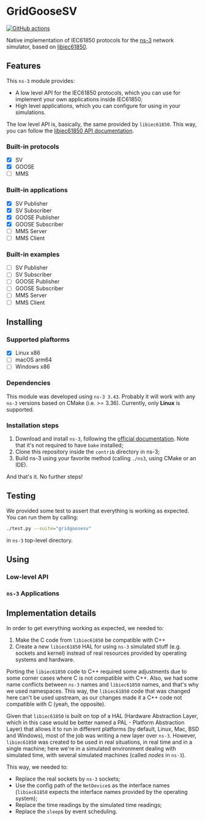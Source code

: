 # GridGooseSV

[![GitHub actions](https://github.com/lucasoshiro/libiec61850-ns3/actions/workflows/push.yml/badge.svg)](https://github.com/lucaoshiro/libiec61850-ns3/actions)

Native implementation of IEC61850 protocols for the
[ns-3](https://www.nsnam.org/) network simulator, based on
[libiec61850](https://libiec61850.com/).

## Features

This `ns-3` module provides:

- A low level API for the IEC61850 protocols, which you can use for implement 
  your own applications inside IEC61850;
- High level applications, which you can configure for using in your 
  simulations.

The low level API is, basically, the same provided by `libiec61850`. This way,
you can follow the
[libiec61850 API documentation](https://support.mz-automation.de/doc/libiec61850/c/latest/index.html).

### Built-in protocols

- [x] SV
- [x] GOOSE
- [ ] MMS

### Built-in applications

- [x] SV Publisher
- [x] SV Subscriber
- [x] GOOSE Publisher
- [x] GOOSE Subscriber
- [ ] MMS Server
- [ ] MMS Client

### Built-in examples

- [ ] SV Publisher
- [ ] SV Subscriber
- [ ] GOOSE Publisher
- [ ] GOOSE Subscriber
- [ ] MMS Server
- [ ] MMS Client

## Installing

### Supported plaftorms

- [x] Linux x86
- [ ] macOS arm64
- [ ] Windows x86

### Dependencies

This module was developed using `ns-3 3.43`. Probably it will work with any
`ns-3` versions based on CMake (i.e. >= 3.36). Currently, only **Linux** is
supported.

### Installation steps

1. Download and install `ns-3`, following the 
   [official documentation](https://www.nsnam.org/docs/installation/html/index.html).
   Note that it's not required to have `bake` installed;
2. Clone this repository inside the `contrib` directory in ns-3;
3. Build ns-3 using your favorite method (calling `./ns3`, using CMake or an IDE).

And that's it. No further steps!

## Testing

We provided some test to assert that everything is working as expected. You can
run them by calling:

~~~bash
./test.py --suite="gridgoosesv" 
~~~

in `ns-3` top-level directory.

## Using

### Low-level API

### `ns-3` Applications

## Implementation details

In order to get everything working as expected, we needed to:

1. Make the C code from `libiec61850` be compatible with C++
2. Create a new `libiec61850` HAL for using `ns-3` simulated stuff (e.g. 
   sockets and kernel) instead of real resources provided by operating systems 
   and hardware.

Porting the `libiec61850` code to C++ required some adjustments due to some
corner cases where C is not compatible with C++. Also, we had some name conflicts
between `ns-3` names and `libiec61850` names, and that's why we used namespaces.
This way, the `libiec61850` code that was changed here can't be used upstream, as
our changes made it a C++ code not compatible with C (yeah, the opposite).

Given that `libiec61850` is built on top of a HAL (Hardware Abstraction Layer,
which in this case would be better named a PAL - Platform Abstraction Layer)
that allows it to run in different platforms (by default, Linux, Mac, BSD and
Windows), most of the job was writing a new layer over `ns-3`. However,
`libiec61850` was created to be used in real situations, in real time and in a
single machine; here we're in a simulated environment dealing with simulated time,
with several simulated machines (called _nodes_ in `ns-3`).

This way, we needed to:

- Replace the real sockets by `ns-3` sockets;
- Use the config path of the `NetDevice`s as the interface names (`libiec61850`
  expects the interface names provided by the operating system);
- Replace the time readings by the simulated time readings;
- Replace the `sleep`s by event scheduling.
